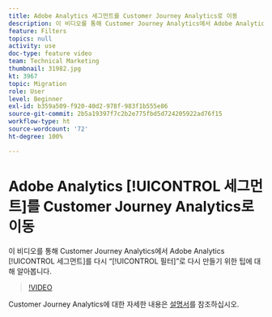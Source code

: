 ```yaml
---
title: Adobe Analytics 세그먼트를 Customer Journey Analytics로 이동
description: 이 비디오를 통해 Customer Journey Analytics에서 Adobe Analytics 세그먼트를 다시 “필터”로 다시 만들기 위한 팁에 대해 알아봅니다.
feature: Filters
topics: null
activity: use
doc-type: feature video
team: Technical Marketing
thumbnail: 31982.jpg
kt: 3967
topic: Migration
role: User
level: Beginner
exl-id: b359a509-f920-40d2-978f-983f1b555e86
source-git-commit: 2b5a19397f7c2b2e775fbd5d724205922ad76f15
workflow-type: ht
source-wordcount: '72'
ht-degree: 100%

---
```


# Adobe Analytics [!UICONTROL 세그먼트]를 Customer Journey Analytics로 이동

이 비디오를 통해 Customer Journey Analytics에서 Adobe Analytics [!UICONTROL 세그먼트]를 다시 “[!UICONTROL 필터]”로 다시 만들기 위한 팁에 대해 알아봅니다.

>[!VIDEO](https://video.tv.adobe.com/v/31982/?quality=12)

Customer Journey Analytics에 대한 자세한 내용은 [설명서](https://docs.adobe.com/content/help/ko/analytics-platform/using/cja-landing.html)를 참조하십시오.
